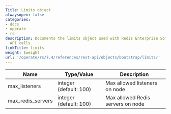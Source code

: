 ```yaml
---
Title: Limits object
alwaysopen: false
categories:
- docs
- operate
- rs
description: Documents the limits object used with Redis Enterprise Software REST
  API calls.
linkTitle: limits
weight: $weight
url: '/operate/rs/7.4/references/rest-api/objects/bootstrap/limits/'
---
```


| Name | Type/Value | Description |
|------|------------|-------------|
| max_listeners      | integer (default:&nbsp;100)    | Max allowed listeners on node |
| max_redis_servers  | integer (default:&nbsp;100)    | Max allowed Redis servers on node |
